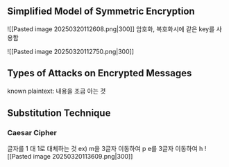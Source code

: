 ## Simplified Model of Symmetric Encryption
![[Pasted image 20250320112608.png|300]]
암호화, 복호화시에 같은 key를 사용함


![[Pasted image 20250320112750.png|300]]

## Types of Attacks on Encrypted Messages
known plaintext: 내용을 조금 아는 것
## Substitution Technique

### Caesar Cipher
글자를 1 대 1로 대체하는 것 
ex) m을 3글자 이동하여 p e를 3글자 이동하여 h
![[Pasted image 20250320113609.png|300]]